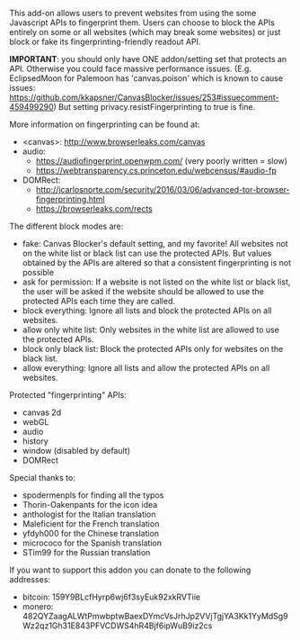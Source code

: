 This add-on allows users to prevent websites from using the some Javascript APIs to fingerprint them. Users can choose to block the APIs entirely on some or all websites (which may break some websites) or just block or fake its fingerprinting-friendly readout API.

**IMPORTANT**: you should only have ONE addon/setting set that protects an API. Otherwise you could face massive performance issues. (E.g. EclipsedMoon for Palemoon has 'canvas.poison' which is known to cause issues: https://github.com/kkapsner/CanvasBlocker/issues/253#issuecomment-459499290)
But setting privacy.resistFingerprinting to true is fine.

More information on fingerprinting can be found at:
 * &lt;canvas&gt;: http://www.browserleaks.com/canvas
 * audio:
   * https://audiofingerprint.openwpm.com/ (very poorly written = slow)
   * https://webtransparency.cs.princeton.edu/webcensus/#audio-fp
 * DOMRect:
   * http://jcarlosnorte.com/security/2016/03/06/advanced-tor-browser-fingerprinting.html
   * https://browserleaks.com/rects

The different block modes are:
 * fake: Canvas Blocker's default setting, and my favorite! All websites not on the white list or black list can use the protected APIs. But values obtained by the APIs are altered so that a consistent fingerprinting is not possible
 * ask for permission: If a website is not listed on the white list or black list, the user will be asked if the website should be allowed to use the protected APIs each time they are called.
 * block everything: Ignore all lists and block the protected APIs on all websites.
 * allow only white list: Only websites in the white list are allowed to use the protected APIs.
 * block only black list: Block the protected APIs only for websites on the black list.
 * allow everything: Ignore all lists and allow the protected APIs on all websites.

Protected "fingerprinting" APIs:
 * canvas 2d
 * webGL
 * audio
 * history
 * window (disabled by default)
 * DOMRect

Special thanks to:
 * spodermenpls for finding all the typos
 * Thorin-Oakenpants for the icon idea
 * anthologist for the Italian translation
 * Maleficient for the French translation
 * yfdyh000 for the Chinese translation
 * micrococo for the Spanish translation
 * STim99 for the Russian translation

If you want to support this addon you can donate to the following addresses:
 * bitcoin: 159Y9BLcfHyrp6wj6f3syEuk92xkRVTiie
 * monero: 482QYZaagALWtPmwbptwBaexDYmcVsJrhJp2VVjTgjYA3Kk1YyMdSg9Wz2qz1Gh31E843PFVCDWS4hR4Bjf6ipWuB9iz2cs